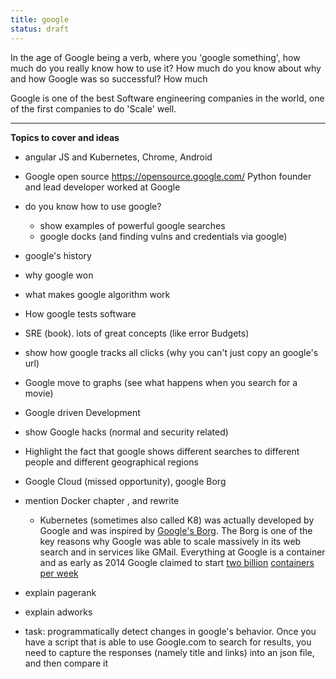 ```yaml
---
title: google
status: draft
---
```


In the age of Google being a verb, where you 'google something', how much do you really know how to use it? How much do you know about why and how Google was so successful? How much  

Google is one of the best Software engineering companies in the world, one of the first companies to do 'Scale' well. 

---

**Topics to cover and ideas**

 - angular JS and Kubernetes, Chrome, Android
 - Google open source https://opensource.google.com/   Python founder and lead developer worked at Google
 - do you know how to use google?
    - show examples of powerful google searches
    - google docks (and finding vulns and credentials via google)
 - google's history
 - why google won
 - what makes google algorithm work
 - How google tests software
 - SRE (book). lots of great concepts (like error Budgets)
 - show how google tracks all clicks (why you can't just copy an google's url)

 - Google move to graphs (see what happens when you search for a movie)
 - Google driven Development
 - show Google hacks (normal and security related)
 - Highlight the fact that google shows different searches to different people and different geographical regions
- Google Cloud (missed opportunity), google Borg

- mention Docker chapter , and rewrite 
   - Kubernetes (sometimes also called K8) was actually developed by Google and was inspired by [Google's Borg](https://ai.google/research/pubs/pub43438). The Borg is one of the key reasons why Google was able to scale massively in its web search and in services like GMail. Everything at Google is a container and as early as 2014 Google claimed to start [two billion](https://www.theregister.co.uk/2014/05/23/google_containerization_two_billion/) [containers per week](https://cloud.google.com/containers/)
- explain pagerank    
- explain adworks

- task: programmatically detect changes in google's behavior. Once you have a script that is able to use Google.com to search for results, you need to capture the responses (namely title and links) into an json file, and then compare it

